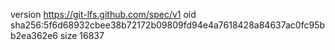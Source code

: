 version https://git-lfs.github.com/spec/v1
oid sha256:5f6d68932cbee38b72172b09809fd94e4a7618428a84637ac0fc95bb2ea362e6
size 16837

